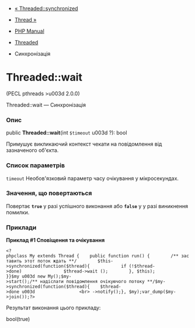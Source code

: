 - [« Threaded::synchronized](threaded.synchronized.md)
- [Thread »](class.thread.md)

- [PHP Manual](index.md)
- [Threaded](class.threaded.md)
- Синхронізація

# Threaded::wait

(PECL pthreads \>u003d 2.0.0)

Threaded::wait — Синхронізація

### Опис

public **Threaded::wait**(int `$timeout` u003d ?): bool

Примушує викликаючий контекст чекати на повідомлення від зазначеного об'єкта.

### Список параметрів

`timeout`
Необов'язковий параметр часу очікування у мікросекундах.

### Значення, що повертаються

Повертає **`true`** у разі успішного виконання або **`false`** у
у разі виникнення помилки.

### Приклади

**Приклад #1 Сповіщення та очікування**

` <?phpclass My extends Thread {    public function run() {        /** заставить этот поток ждать **/        $this->synchronized(function($thread){            if (!$thread->done)                $thread->wait ();        }, $this); }}$my u003d new My();$my->start();/** надіслати повідомлення очікуючого потоку **/$my->synchronized(function($thread){    $thread->done u003d                 <br> ->notify();}, $my);var_dump($my->join());?> `

Результат виконання цього прикладу:

bool(true)
